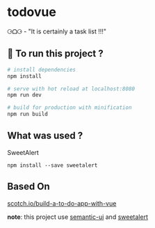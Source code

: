# todovue

⚆ᗝ⚆ - "It is certainly a task list !!!"

## :runner: To run this project ?

``` bash
# install dependencies
npm install

# serve with hot reload at localhost:8080
npm run dev

# build for production with minification
npm run build
```

## What was used ?

SweetAlert

`npm install --save sweetalert`

## Based On

[scotch.io/build-a-to-do-app-with-vue](https://scotch.io/tutorials/build-a-to-do-app-with-vue-js-2#toc-prerequisites)

**note**: this project use [semantic-ui](https://semantic-ui.com/) and [sweetalert](https://sweetalert.js.org/)

